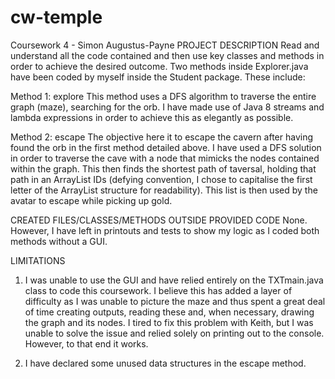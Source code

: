 # cw-temple
Coursework 4 - Simon Augustus-Payne
PROJECT DESCRIPTION
Read and understand all the code contained and then use key classes and methods in order to achieve the desired outcome.
Two methods inside Explorer.java have been coded by myself inside the Student package. These include:

Method 1: explore
This method uses a DFS algorithm to traverse the entire graph (maze), searching for the orb. I have made use of Java 8 streams 
and lambda expressions in order to achieve this as elegantly as possible.

Method 2: escape
The objective here it to escape the cavern after having found the orb in the first method detailed above. I have used a DFS
solution in order to traverse the cave with a node that mimicks the nodes contained within the graph. This then finds the shortest
path of taversal, holding that path in an ArrayList<Node> IDs (defying convention, I chose to capitalise the first letter
of the ArrayList structure for readability). This list is then used by the avatar to escape while picking up gold. 

CREATED FILES/CLASSES/METHODS OUTSIDE PROVIDED CODE
None.
However, I have left in printouts and tests to show my logic as I coded both methods without a GUI.

LIMITATIONS
1. I was unable to use the GUI and have relied entirely on the TXTmain.java class to code this coursework. I believe this 
has added a layer of difficulty as I was unable to picture the maze and thus spent a great deal of time creating outputs,
reading these and, when necessary, drawing the graph and its nodes. I tired to fix this problem with Keith, but I was unable to solve the issue and relied solely on printing out to the console. However, to that end it works.

2. I have declared some unused data structures in the escape method. 
